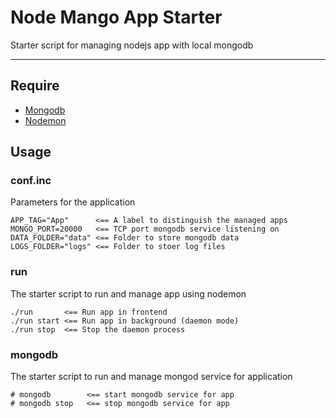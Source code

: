 # Node Mango App Starter
Starter script for managing nodejs app with local mongodb

---

## Require

* [Mongodb](http://www.mongodb.org)
* [Nodemon](http://nodemon.io)

## Usage

### conf.inc
Parameters for the application

```
APP_TAG="App"      <== A label to distinguish the managed apps
MONGO_PORT=20000   <== TCP port mongodb service listening on
DATA_FOLDER="data" <== Folder to store mongodb data
LOGS_FOLDER="logs" <== Folder to stoer log files
```

### run
The starter script to run and manage app using nodemon

```
./run       <== Run app in frontend
./run start <== Run app in background (daemon mode)
./run stop  <== Stop the daemon process
```


### mongodb
The starter script to run and manage mongod service for application

```
# mongodb        <== start mongodb service for app
# mongodb stop   <== stop mongodb service for app
```
